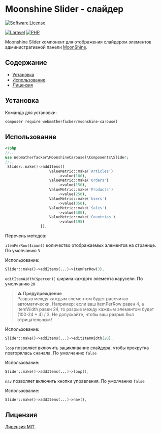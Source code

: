 # Moonshine Slider - слайдер
[![Software License][ico-license]](LICENSE)

[![Laravel][ico-laravel]](Laravel) [![PHP][ico-php]](PHP)

Moonshine Slider компонент для отображения слайдером элементов административной панели [MoonShine](https://moonshine-laravel.com/).

## Содержание
* [Установка](#установка)
* [Использование](#использование)
* [Лицензия](#лицензия)

## Установка
Команда для установки:
```bash
composer require webmatherfacker/moonshine-carousel
```
## Использование
```php
<?php
//...
use Webmatherfacker\MoonshineCarousel\Components\Slider;
//...
 Slider::make()->addItems([
                    ValueMetric::make('Articles')
                        ->value(100),
                    ValueMetric::make('Orders')
                        ->value(150),
                    ValueMetric::make('Products')
                        ->value(250),
                    ValueMetric::make('Users')
                        ->value(350),
                    ValueMetric::make('Sales')
                        ->value(500),
                    ValueMetric::make('Countries')
                        ->value(195)
                ]),
```

Перечень методов:

`itemPerRow($count)` количество отображаемых элементов на странице. По умолчанию `3`

Использование:
```php
Slider::make()->addItems(...)->itemPerRow(3),
```

`editItemWidth($percent)` ширина каждого элемента карусели. По умолчанию `20`
> ⚠️ **Предупреждение**<br>
> Разрыв между каждым элементом будет рассчитан автоматически.
Например: если ваш itemPerRow равен 4, а ItemWidth равен 24, то разрыв между каждым элементом будет (100-24 * 4) / 3. Не допускайте, чтобы ваш разрыв был отрицательным!

Использование:
```php
Slider::make()->addItems(...)->editItemWidth(20),
```

`loop` позволяет включить зацикливание слайдера, чтобы прокрутка повторялась сначала. По умолчанию `false`

Использование:
```php
Slider::make()->addItems(...)->loop(),
```


`nav` позволяет включить кнопки управления. По умолчанию `false`

Использование:
```php
Slider::make()->addItems(...)->nav(),
```

## Лицензия
[Лицензия MIT](LICENSE).


[ico-license]: https://img.shields.io/badge/license-MIT-brightgreen.svg
[ico-laravel]: https://img.shields.io/badge/Laravel-10+-FF2D20?style=for-the-badge&logo=laravel
[ico-php]: https://img.shields.io/badge/PHP-8.2+-777BB4?style=for-the-badge&logo=php